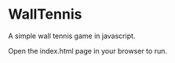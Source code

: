 WallTennis
==========

A simple wall tennis game in javascript.

Open the index.html page in your browser to run. 
